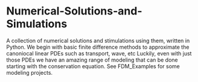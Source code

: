 # Numerical-Solutions-and-Simulations
A collection of numerical solutions and stimulations using them, written in Python. 
We begin with basic finite difference methods to approximate the canoniocal linear PDEs such as transport, wave, etc
Luckily, even with just those PDEs we have an amazing range of modeling that can be done starting with the conservation equation. See FDM_Examples for some modeling projects. 
